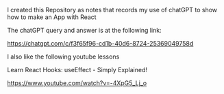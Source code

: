 I created this Repository as notes that records my use of chatGPT to show how to make an App with React

The chatGPT query and answer is at the following link:

https://chatgpt.com/c/f3f65f96-cd1b-40d6-8724-25369049758d

I also like the following youtube lessons

Learn React Hooks: useEffect - Simply Explained!

https://www.youtube.com/watch?v=-4XpG5_Lj_o


